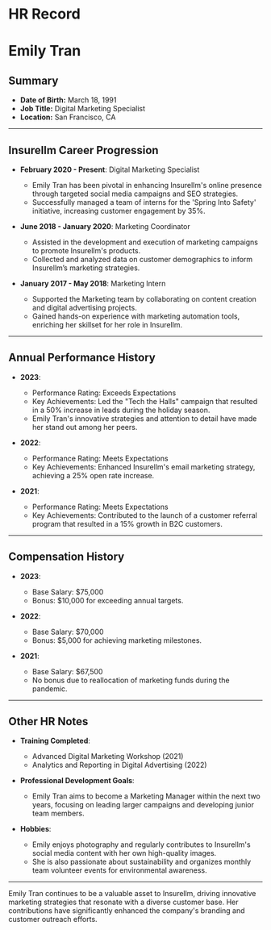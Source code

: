 # HR Record

# Emily Tran

## Summary

- **Date of Birth:** March 18, 1991
- **Job Title:** Digital Marketing Specialist
- **Location:** San Francisco, CA

---

## Insurellm Career Progression

- **February 2020 - Present**: Digital Marketing Specialist

  - Emily Tran has been pivotal in enhancing Insurellm's online presence through targeted social media campaigns and SEO strategies.
  - Successfully managed a team of interns for the 'Spring Into Safety' initiative, increasing customer engagement by 35%.

- **June 2018 - January 2020**: Marketing Coordinator

  - Assisted in the development and execution of marketing campaigns to promote Insurellm's products.
  - Collected and analyzed data on customer demographics to inform Insurellm’s marketing strategies.

- **January 2017 - May 2018**: Marketing Intern
  - Supported the Marketing team by collaborating on content creation and digital advertising projects.
  - Gained hands-on experience with marketing automation tools, enriching her skillset for her role in Insurellm.

---

## Annual Performance History

- **2023**:

  - Performance Rating: Exceeds Expectations
  - Key Achievements: Led the "Tech the Halls" campaign that resulted in a 50% increase in leads during the holiday season.
  - Emily Tran's innovative strategies and attention to detail have made her stand out among her peers.

- **2022**:

  - Performance Rating: Meets Expectations
  - Key Achievements: Enhanced Insurellm's email marketing strategy, achieving a 25% open rate increase.

- **2021**:
  - Performance Rating: Meets Expectations
  - Key Achievements: Contributed to the launch of a customer referral program that resulted in a 15% growth in B2C customers.

---

## Compensation History

- **2023**:

  - Base Salary: $75,000
  - Bonus: $10,000 for exceeding annual targets.

- **2022**:

  - Base Salary: $70,000
  - Bonus: $5,000 for achieving marketing milestones.

- **2021**:
  - Base Salary: $67,500
  - No bonus due to reallocation of marketing funds during the pandemic.

---

## Other HR Notes

- **Training Completed**:

  - Advanced Digital Marketing Workshop (2021)
  - Analytics and Reporting in Digital Advertising (2022)

- **Professional Development Goals**:

  - Emily Tran aims to become a Marketing Manager within the next two years, focusing on leading larger campaigns and developing junior team members.

- **Hobbies**:
  - Emily enjoys photography and regularly contributes to Insurellm's social media content with her own high-quality images.
  - She is also passionate about sustainability and organizes monthly team volunteer events for environmental awareness.

---

Emily Tran continues to be a valuable asset to Insurellm, driving innovative marketing strategies that resonate with a diverse customer base. Her contributions have significantly enhanced the company's branding and customer outreach efforts.
